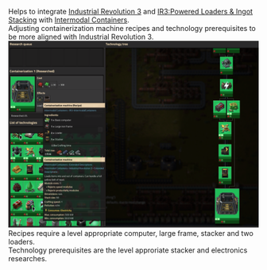 Helps to integrate [Industrial Revolution 3](https://mods.factorio.com/mod/IndustrialRevolution3) and [IR3:Powered Loaders & Ingot Stacking](https://mods.factorio.com/mod/IndustrialRevolution3LoadersStacking) with [Intermodal Containers](https://mods.factorio.com/mod/IntermodalContainers).  
Adjusting containerization machine recipes and technology prerequisites to be more aligned with Industrial Revolution 3.  
![pic 1](/ir3-ic.png)  
Recipes require a level appropriate computer, large frame, stacker and two loaders.  
Technology prerequisites are the level approriate stacker and electronics researches.  
